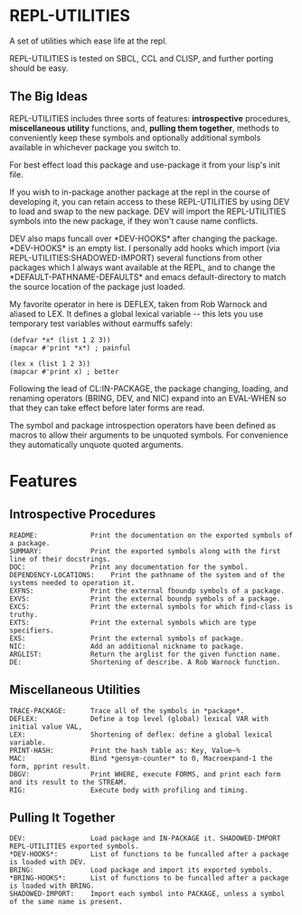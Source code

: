 REPL-UTILITIES 
==============

A set of utilities which ease life at the repl. 

REPL-UTILITIES is tested on SBCL, CCL and CLISP, and further porting should be
easy.

The Big Ideas
-------------

REPL-UTILITIES includes three sorts of features: __introspective__ procedures,
__miscellaneous utility__ functions, and, __pulling them together__, methods to
conveniently keep these symbols and optionally additional symbols available
in whichever package you switch to. 

For best effect load this package and use-package it from your lisp's init file.

If you wish to in-package another package at the repl in the course of
developing it, you can retain access to these REPL-UTILITIES by using DEV
to load and swap to the new package. DEV will import the REPL-UTILITIES
symbols into the new package, if they won't cause name conflicts. 

DEV also maps funcall over \*DEV-HOOKS\* after changing the package. \*DEV-HOOKS\*
is an empty list. I personally add hooks which import (via
REPL-UTILITIES:SHADOWED-IMPORT) several functions from other packages which
I always want available at the REPL, and to change the
\*DEFAULT-PATHNAME-DEFAULTS\* and emacs default-directory to match the source
location of the package just loaded.

My favorite operator in here is DEFLEX, taken from Rob Warnock and aliased
to LEX. It defines a global lexical variable -- this lets you use temporary
test variables without earmuffs safely:

    (defvar *x* (list 1 2 3)) 
    (mapcar #'print *x*) ; painful

    (lex x (list 1 2 3)) 
    (mapcar #'print x) ; better

Following the lead of CL:IN-PACKAGE, the package changing, loading,
and renaming operators (BRING, DEV, and NIC) expand into an EVAL-WHEN so
that they can take effect before later forms are read.

The symbol and package introspection operators have been defined as macros
to allow their arguments to be unquoted symbols. For convenience they
automatically unquote quoted arguments.

Features
========

Introspective Procedures
------------------------

    README:             Print the documentation on the exported symbols of a package.
    SUMMARY:            Print the exported symbols along with the first line of their docstrings.
    DOC:                Print any documentation for the symbol.
    DEPENDENCY-LOCATIONS:    Print the pathname of the system and of the systems needed to operation it.
    EXFNS:              Print the external fboundp symbols of a package.
    EXVS:               Print the external boundp symbols of a package.
    EXCS:               Print the external symbols for which find-class is truthy.
    EXTS:               Print the external symbols which are type specifiers.
    EXS:                Print the external symbols of package.
    NIC:                Add an additional nickname to package.
    ARGLIST:            Return the arglist for the given function name.
    DE:                 Shortening of describe. A Rob Warnock function.

Miscellaneous Utilities
-----------------------

    TRACE-PACKAGE:      Trace all of the symbols in *package*. 
    DEFLEX:             Define a top level (global) lexical VAR with initial value VAL,
    LEX:                Shortening of deflex: define a global lexical variable.
    PRINT-HASH:         Print the hash table as: Key, Value~% 
    MAC:                Bind *gensym-counter* to 0, Macroexpand-1 the form, pprint result.
    DBGV:               Print WHERE, execute FORMS, and print each form and its result to the STREAM.
    RIG:                Execute body with profiling and timing.

Pulling It Together
-------------------

    DEV:                Load package and IN-PACKAGE it. SHADOWED-IMPORT REPL-UTILITIES exported symbols.
    *DEV-HOOKS*:        List of functions to be funcalled after a package is loaded with DEV.
    BRING:              Load package and import its exported symbols.
    *BRING-HOOKS*:      List of functions to be funcalled after a package is loaded with BRING.
    SHADOWED-IMPORT:    Import each symbol into PACKAGE, unless a symbol of the same name is present.
